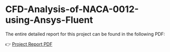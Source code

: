 # CFD-Analysis-of-NACA-0012-using-Ansys-Fluent

The entire detailed report for this project can be found in the following PDF:  

👉 [Project Report PDF](./ansys_final_report.pdf) 